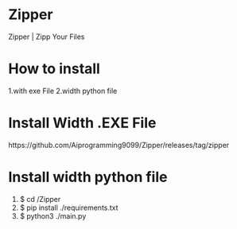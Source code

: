 # Zipper
Zipper |  Zipp Your Files

# How to install 
1.with exe File
2.width python file

# Install Width .EXE File
<link>https://github.com/Aiprogramming9099/Zipper/releases/tag/zipper</link>

# Install width python file
1. $ cd /Zipper
2. $ pip install ./requirements.txt
3. $ python3 ./main.py
